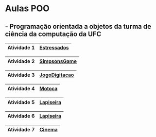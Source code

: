 # Aulas POO

## - Programação orientada a objetos da turma de ciência da computação da UFC


| Atividade 1 | [Estressados][] |
| --- | --- |

| Atividade 2 | [SimpsonsGame][] |
| --- | --- |

| Atividade 3 | [JogoDigitacao][] |
| --- | --- |

| Atividade 4 | [Motoca][] |
| --- | --- |

| Atividade 5 | [Lapiseira][] |
| --- | --- |

| Atividade 6 | [Lapiseira][] |
| --- | --- |

| Atividade 7 | [Cinema][] |
| --- | --- |

[Estressados]: https://github.com/davimb/POO_UFC/tree/main/Estressados
[SimpsonsGame]: https://github.com/davimb/POO_UFC/tree/main/SimpsonsGame
[JogoDigitacao]: https://github.com/davimb/POO_UFC/tree/main/JogoDigitacao
[Motoca]: https://github.com/davimb/POO_UFC/tree/main/Motoca
[Lapiseira]: https://github.com/davimb/POO_UFC/tree/main/SimpsonsGame
[Cinema]: https://github.com/davimb/POO_UFC/tree/main/Cinema
